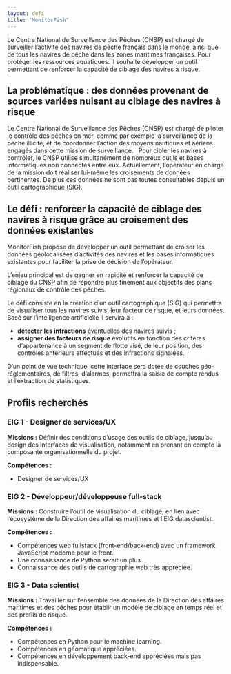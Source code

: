 ```yaml
---
layout: defi
title: "MonitorFish"
---
```

Le Centre National de Surveillance des Pêches (CNSP) est chargé de surveiller l’activité des navires de pêche français dans le monde, ainsi que de tous les navires de pêche dans les zones maritimes françaises. Pour protéger les ressources aquatiques. Il souhaite développer un outil permettant de renforcer la capacité de ciblage des navires à risque.

## La problématique : des données provenant de sources variées nuisant au ciblage des navires à risque 

Le Centre National de Surveillance des Pêches (CNSP) est chargé de piloter le contrôle des pêches en mer, comme par exemple la surveillance de la pêche illicite, et de coordonner l’action des moyens nautiques et aériens engagés dans cette mission de surveillance.  
Pour cibler les navires à contrôler, le CNSP utilise simultanément de nombreux outils et bases informatiques non connectés entre eux. Actuellement, l’opérateur en charge de la mission doit réaliser lui-même les croisements de données pertinentes. De plus ces données ne sont pas toutes consultables depuis un outil cartographique (SIG).

## Le défi : renforcer la capacité de ciblage des navires à risque grâce au croisement des données existantes
MonitorFish propose de développer un outil permettant de croiser les données géolocalisées d’activités des navires et les bases informatiques existantes pour faciliter la prise de décision de l’opérateur. 

L’enjeu principal est de gagner en rapidité et renforcer la capacité de ciblage du CNSP afin de répondre plus finement aux objectifs des plans régionaux de contrôle des pêches. 

Le défi consiste en la création d’un outil cartographique (SIG) qui permettra de visualiser tous les navires suivis, leur facteur de risque, et leurs données. Basé sur l’intelligence artificielle il servira à : 
- **détecter les infractions** éventuelles des navires suivis ;
- **assigner des facteurs de risque** évolutifs en fonction des critères d’appartenance à un segment de flotte visé, de leur position, des contrôles antérieurs effectués et des infractions signalées.

D’un point de vue technique, cette interface sera dotée de couches géo-réglementaires, de filtres, d’alarmes, permettra la saisie de compte rendus et l’extraction de statistiques. 

## Profils recherchés

### EIG 1 - Designer de services/UX

**Missions :** Définir des conditions d’usage des outils de ciblage, jusqu’au design des interfaces de visualisation, notamment en prenant en compte la composante organisationnelle du projet.

**Compétences :**
- Designer de services/UX

### EIG 2 - Développeur/développeuse full-stack 

**Missions :** Construire l’outil de visualisation du ciblage, en lien avec l’écosystème de la Direction des affaires maritimes et l’EIG datascientist.

**Compétences :** 
- Compétences web fullstack (front-end/back-end) avec un framework JavaScript moderne pour le front.
- Une connaissance de Python serait un plus.
- Connaissance des outils de cartographie web très appréciée.

### EIG 3 - Data scientist

**Missions :** Travailler sur l’ensemble des données de la Direction des affaires maritimes et des pêches pour établir un modèle de ciblage en temps réel et des profils de risque.

**Compétences :** 
- Compétences en Python pour le machine learning.
- Compétences en géomatique appréciées.
- Compétences en développement back-end appréciées mais pas indispensable.
